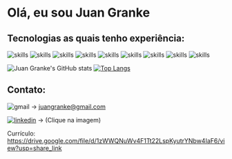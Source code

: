 # Olá, eu sou Juan Granke

## Tecnologias as quais tenho experiência:
![skills](https://img.shields.io/badge/JavaScript-F7DF1E?style=for-the-badge&logo=javascript&logoColor=black)
![skills](https://img.shields.io/badge/Node.js-43853D?style=for-the-badge&logo=node.js&logoColor=white)
![skills](https://img.shields.io/badge/Oracle-F80000?style=for-the-badge&logo=oracle&logoColor=black)
![skills](https://img.shields.io/badge/GIT-E44C30?style=for-the-badge&logo=git&logoColor=white)
![skills](https://img.shields.io/badge/Bitbucket-0747a6?style=for-the-badge&logo=bitbucket&logoColor=white)
![skills](https://img.shields.io/badge/Python-14354C?style=for-the-badge&logo=python&logoColor=white)
![skills](https://img.shields.io/badge/HTML5-E34F26?style=for-the-badge&logo=html5&logoColor=white)
![skills](https://img.shields.io/badge/CSS3-1572B6?style=for-the-badge&logo=css3&logoColor=white)
![skills](https://img.shields.io/badge/Vue.js-35495E?style=for-the-badge&logo=vue.js&logoColor=4FC08D)

![Juan Granke's GitHub stats](https://github-readme-stats.vercel.app/api?username=juangranke&show_icons=true&theme=radical)
[![Top Langs](https://github-readme-stats.vercel.app/api/top-langs/?username=juangranke&layout=compact)](https://github.com/anuraghazra/github-readme-stats)

## Contato:

![gmail](https://img.shields.io/badge/Gmail-D14836?style=for-the-badge&logo=gmail&logoColor=white) -> juangranke@gmail.com

[![linkedin](https://img.shields.io/badge/LinkedIn-0077B5?style=for-the-badge&logo=linkedin&logoColor=white)](https://www.linkedin.com/in/juan-granke/) -> (Clique na imagem)

Currículo: https://drive.google.com/file/d/1zWWQNuWv4F1Tt22LspKyutrYNbw4IaF6/view?usp=share_link
